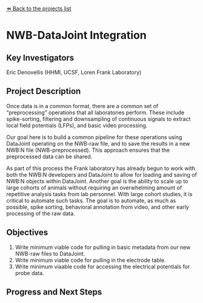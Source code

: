 [:rewind: Back to the projects list](../PROJECTS.md)

<!-- For information on how to write GitHub .md files see https://guides.github.com/features/mastering-markdown/ -->

# NWB-DataJoint Integration

## Key Investigators

Eric Denovellis (HHMI, UCSF, Loren Frank Laboratory)

## Project Description

Once data is in a common format, there are a common set of “preprocessing” operations that all laboratories perform. These include spike-sorting, filtering and downsampling of continuous signals to extract local field potentials (LFPs), and basic video processing.

Our goal here is to build a common pipeline for these operations using DataJoint operating on the NWB-raw file, and to save the results in a new NWB:N file (NWB-preprocessed). This approach ensures that the preprocessed data can be shared.

As part of this process the Frank laboratory has already begun to work with both the NWB:N developers and DataJoint to allow for loading and saving of NWB:N objects within DataJoint. Another goal is the ability to scale up to large cohorts of animals without requiring an overwhelming amount of repetitive analysis tasks from lab personnel. With large cohort studies, it is critical to automate such tasks. The goal is to automate, as much as possible, spike sorting, behavioral annotation from video, and other early processing of the raw data.

## Objectives

1. Write minimum viable code for pulling in basic metadata from our new NWB-raw files to DataJoint.
2. Write minimum viable code for pulling in the electrode table.
3. Write minimum viaable code for accessing the electrical potentials for probe data.


## Progress and Next Steps

<!--Populate this section as you are making progress before/during/after the hackathon-->
<!--Describe the progress you have made on the project,e.g., which objectives you have achieved and how.-->
<!--Describe the next steps you are planing to take to complete the project.-->
